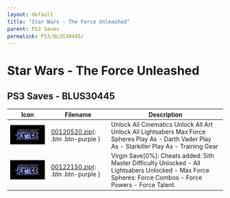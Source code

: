 ```yaml
---
layout: default
title: "Star Wars - The Force Unleashed"
parent: PS3 Saves
permalink: PS3/BLUS30445/
---
```

# Star Wars - The Force Unleashed

## PS3 Saves - BLUS30445

| Icon | Filename | Description |
|------|----------|-------------|
| ![Star Wars - The Force Unleashed](ICON0.PNG) | [00120520.zip](00120520.zip){: .btn .btn-purple } | Unlock All Cinematics Unlock All Art Unlock All Lightsabers Max Force Spheres Play As - Darth Vader Play As - Starkiller Play As - Training Gear |
| ![Star Wars - The Force Unleashed](ICON0.PNG) | [00122150.zip](00122150.zip){: .btn .btn-purple } | Virgin Save[0%]: Cheats added: Sith Master Difficulty Unlocked - All Lightsabers Unlocked - Max Force Spheres: Force Combos - Force Powers - Force Talent. |
